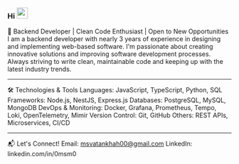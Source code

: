 ###  Hi <img src="https://media.giphy.com/media/hvRJCLFzcasrR4ia7z/giphy.gif" width="25px"> 

🚀 Backend Developer | Clean Code Enthusiast | Open to New Opportunities
I am a backend developer with nearly 3 years of experience in designing and implementing web-based software. I'm passionate about creating innovative solutions and improving software development processes. Always striving to write clean, maintainable code and keeping up with the latest industry trends.

-----------------------------------------------------------------------------

🛠️ Technologies & Tools
Languages: JavaScript, TypeScript, Python, SQL
Frameworks: Node.js, NestJS, Express.js
Databases: PostgreSQL, MySQL, MongoDB
DevOps & Monitoring: Docker, Grafana, Prometheus, Tempo, Loki, OpenTelemetry, Mimir
Version Control: Git, GitHub
Others: REST APIs, Microservices, CI/CD

-----------------------------------------------------------------------------

📬 Let's Connect!
Email: msvatankhah00@gmail.com
LinkedIn: linkedin.com/in/0msm0
